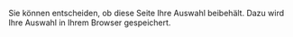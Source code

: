 Sie können entscheiden, ob diese Seite Ihre Auswahl beibehält. Dazu wird Ihre Auswahl in Ihrem Browser gespeichert.
